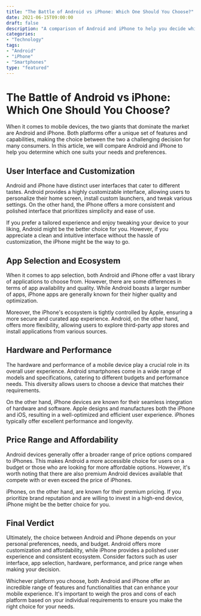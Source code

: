```yaml
--- 
title: "The Battle of Android vs iPhone: Which One Should You Choose?" 
date: 2021-06-15T09:00:00 
draft: false 
description: "A comparison of Android and iPhone to help you decide which mobile platform is right for you." 
categories: 
- "Technology" 
tags: 
- "Android" 
- "iPhone" 
- "Smartphones" 
type: "featured" 
--- 
```


# The Battle of Android vs iPhone: Which One Should You Choose?

When it comes to mobile devices, the two giants that dominate the market are Android and iPhone. Both platforms offer a unique set of features and capabilities, making the choice between the two a challenging decision for many consumers. In this article, we will compare Android and iPhone to help you determine which one suits your needs and preferences.

## User Interface and Customization

Android and iPhone have distinct user interfaces that cater to different tastes. Android provides a highly customizable interface, allowing users to personalize their home screen, install custom launchers, and tweak various settings. On the other hand, the iPhone offers a more consistent and polished interface that prioritizes simplicity and ease of use.

If you prefer a tailored experience and enjoy tweaking your device to your liking, Android might be the better choice for you. However, if you appreciate a clean and intuitive interface without the hassle of customization, the iPhone might be the way to go.

## App Selection and Ecosystem

When it comes to app selection, both Android and iPhone offer a vast library of applications to choose from. However, there are some differences in terms of app availability and quality. While Android boasts a larger number of apps, iPhone apps are generally known for their higher quality and optimization.

Moreover, the iPhone's ecosystem is tightly controlled by Apple, ensuring a more secure and curated app experience. Android, on the other hand, offers more flexibility, allowing users to explore third-party app stores and install applications from various sources.

## Hardware and Performance

The hardware and performance of a mobile device play a crucial role in its overall user experience. Android smartphones come in a wide range of models and specifications, catering to different budgets and performance needs. This diversity allows users to choose a device that matches their requirements.

On the other hand, iPhone devices are known for their seamless integration of hardware and software. Apple designs and manufactures both the iPhone and iOS, resulting in a well-optimized and efficient user experience. iPhones typically offer excellent performance and longevity.

## Price Range and Affordability

Android devices generally offer a broader range of price options compared to iPhones. This makes Android a more accessible choice for users on a budget or those who are looking for more affordable options. However, it's worth noting that there are also premium Android devices available that compete with or even exceed the price of iPhones.

iPhones, on the other hand, are known for their premium pricing. If you prioritize brand reputation and are willing to invest in a high-end device, iPhone might be the better choice for you.

## Final Verdict

Ultimately, the choice between Android and iPhone depends on your personal preferences, needs, and budget. Android offers more customization and affordability, while iPhone provides a polished user experience and consistent ecosystem. Consider factors such as user interface, app selection, hardware, performance, and price range when making your decision.

Whichever platform you choose, both Android and iPhone offer an incredible range of features and functionalities that can enhance your mobile experience. It's important to weigh the pros and cons of each platform based on your individual requirements to ensure you make the right choice for your needs.
